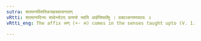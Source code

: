 ```yaml
---
sutra: शतमानविंशतिकसहस्रवसनादण्
vRtti: शतमानादिभ्यः शब्देभ्योऽण् प्रत्ययो भवति आर्हीयेष्वर्थेषु । ठक्ठञ्कनामपवादः ॥
vRtti_eng: The affix अण् (+- अ) comes in the senses taught upto (V. 1. 63), after the words '_satamana_', '_vinsatika_', '_sahasra_', and '_vasana_'.

---
```

